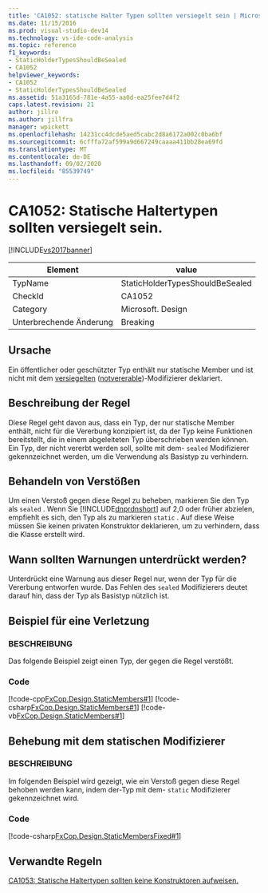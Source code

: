 ```yaml
---
title: 'CA1052: statische Halter Typen sollten versiegelt sein | Microsoft-Dokumentation'
ms.date: 11/15/2016
ms.prod: visual-studio-dev14
ms.technology: vs-ide-code-analysis
ms.topic: reference
f1_keywords:
- StaticHolderTypesShouldBeSealed
- CA1052
helpviewer_keywords:
- CA1052
- StaticHolderTypesShouldBeSealed
ms.assetid: 51a3165d-781e-4a55-aa0d-ea25fee7d4f2
caps.latest.revision: 21
author: jillre
ms.author: jillfra
manager: wpickett
ms.openlocfilehash: 14231cc4dcde5aed5cabc2d8a6172a002c0ba6bf
ms.sourcegitcommit: 6cfffa72af599a9d667249caaaa411bb28ea69fd
ms.translationtype: MT
ms.contentlocale: de-DE
ms.lasthandoff: 09/02/2020
ms.locfileid: "85539749"
---
```

# <a name="ca1052-static-holder-types-should-be-sealed"></a>CA1052: Statische Haltertypen sollten versiegelt sein.
[!INCLUDE[vs2017banner](../includes/vs2017banner.md)]

|Element|value|
|-|-|
|TypName|StaticHolderTypesShouldBeSealed|
|CheckId|CA1052|
|Category|Microsoft. Design|
|Unterbrechende Änderung|Breaking|

## <a name="cause"></a>Ursache
 Ein öffentlicher oder geschützter Typ enthält nur statische Member und ist nicht mit dem [versiegelten](https://msdn.microsoft.com/library/8e4ed5d3-10be-47db-9488-0da2008e6f3f) ([notvererable](https://msdn.microsoft.com/library/5c4da7c9-9562-4653-a947-1972e992f9f9))-Modifizierer deklariert.

## <a name="rule-description"></a>Beschreibung der Regel
 Diese Regel geht davon aus, dass ein Typ, der nur statische Member enthält, nicht für die Vererbung konzipiert ist, da der Typ keine Funktionen bereitstellt, die in einem abgeleiteten Typ überschrieben werden können. Ein Typ, der nicht vererbt werden soll, sollte mit dem- `sealed` Modifizierer gekennzeichnet werden, um die Verwendung als Basistyp zu verhindern.

## <a name="how-to-fix-violations"></a>Behandeln von Verstößen
 Um einen Verstoß gegen diese Regel zu beheben, markieren Sie den Typ als `sealed` . Wenn Sie [!INCLUDE[dnprdnshort](../includes/dnprdnshort-md.md)] auf 2,0 oder früher abzielen, empfiehlt es sich, den Typ als zu markieren `static` . Auf diese Weise müssen Sie keinen privaten Konstruktor deklarieren, um zu verhindern, dass die Klasse erstellt wird.

## <a name="when-to-suppress-warnings"></a>Wann sollten Warnungen unterdrückt werden?
 Unterdrückt eine Warnung aus dieser Regel nur, wenn der Typ für die Vererbung entworfen wurde. Das Fehlen des `sealed` Modifizierers deutet darauf hin, dass der Typ als Basistyp nützlich ist.

## <a name="example-of-a-violation"></a>Beispiel für eine Verletzung

### <a name="description"></a>BESCHREIBUNG
 Das folgende Beispiel zeigt einen Typ, der gegen die Regel verstößt.

### <a name="code"></a>Code
 [!code-cpp[FxCop.Design.StaticMembers#1](../snippets/cpp/VS_Snippets_CodeAnalysis/FxCop.Design.StaticMembers/cpp/FxCop.Design.StaticMembers.cpp#1)]
 [!code-csharp[FxCop.Design.StaticMembers#1](../snippets/csharp/VS_Snippets_CodeAnalysis/FxCop.Design.StaticMembers/cs/FxCop.Design.StaticMembers.cs#1)]
 [!code-vb[FxCop.Design.StaticMembers#1](../snippets/visualbasic/VS_Snippets_CodeAnalysis/FxCop.Design.StaticMembers/vb/FxCop.Design.StaticMembers.vb#1)]

## <a name="fix-with-the-static-modifier"></a>Behebung mit dem statischen Modifizierer

### <a name="description"></a>BESCHREIBUNG
 Im folgenden Beispiel wird gezeigt, wie ein Verstoß gegen diese Regel behoben werden kann, indem der-Typ mit dem- `static` Modifizierer gekennzeichnet wird.

### <a name="code"></a>Code
 [!code-csharp[FxCop.Design.StaticMembersFixed#1](../snippets/csharp/VS_Snippets_CodeAnalysis/FxCop.Design.StaticMembersFixed/cs/FxCop.Design.StaticMembersFixed.cs#1)]

## <a name="related-rules"></a>Verwandte Regeln
 [CA1053: Statische Haltertypen sollten keine Konstruktoren aufweisen.](../code-quality/ca1053-static-holder-types-should-not-have-constructors.md)
